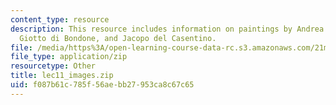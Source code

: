 ```yaml
---
content_type: resource
description: This resource includes information on paintings by Andrea da Firenze,
  Giotto di Bondone, and Jacopo del Casentino.
file: /media/https%3A/open-learning-course-data-rc.s3.amazonaws.com/21m-220-early-music-fall-2010/f087b61c785f56aebb27953ca8c67c65_lec11_images.zip
file_type: application/zip
resourcetype: Other
title: lec11_images.zip
uid: f087b61c-785f-56ae-bb27-953ca8c67c65
---
```

